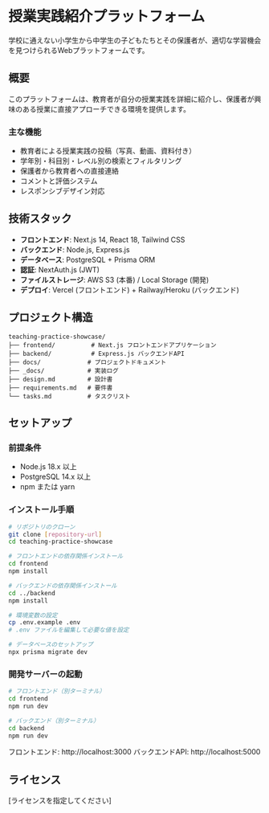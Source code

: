 # 授業実践紹介プラットフォーム

学校に通えない小学生から中学生の子どもたちとその保護者が、適切な学習機会を見つけられるWebプラットフォームです。

## 概要

このプラットフォームは、教育者が自分の授業実践を詳細に紹介し、保護者が興味のある授業に直接アプローチできる環境を提供します。

### 主な機能

- 教育者による授業実践の投稿（写真、動画、資料付き）
- 学年別・科目別・レベル別の検索とフィルタリング
- 保護者から教育者への直接連絡
- コメントと評価システム
- レスポンシブデザイン対応

## 技術スタック

- **フロントエンド**: Next.js 14, React 18, Tailwind CSS
- **バックエンド**: Node.js, Express.js
- **データベース**: PostgreSQL + Prisma ORM
- **認証**: NextAuth.js (JWT)
- **ファイルストレージ**: AWS S3 (本番) / Local Storage (開発)
- **デプロイ**: Vercel (フロントエンド) + Railway/Heroku (バックエンド)

## プロジェクト構造

```
teaching-practice-showcase/
├── frontend/          # Next.js フロントエンドアプリケーション
├── backend/           # Express.js バックエンドAPI
├── docs/             # プロジェクトドキュメント
├── _docs/            # 実装ログ
├── design.md         # 設計書
├── requirements.md   # 要件書
└── tasks.md          # タスクリスト
```

## セットアップ

### 前提条件

- Node.js 18.x 以上
- PostgreSQL 14.x 以上
- npm または yarn

### インストール手順

```bash
# リポジトリのクローン
git clone [repository-url]
cd teaching-practice-showcase

# フロントエンドの依存関係インストール
cd frontend
npm install

# バックエンドの依存関係インストール
cd ../backend
npm install

# 環境変数の設定
cp .env.example .env
# .env ファイルを編集して必要な値を設定

# データベースのセットアップ
npx prisma migrate dev
```

### 開発サーバーの起動

```bash
# フロントエンド（別ターミナル）
cd frontend
npm run dev

# バックエンド（別ターミナル）
cd backend
npm run dev
```

フロントエンド: http://localhost:3000
バックエンドAPI: http://localhost:5000

## ライセンス

[ライセンスを指定してください]